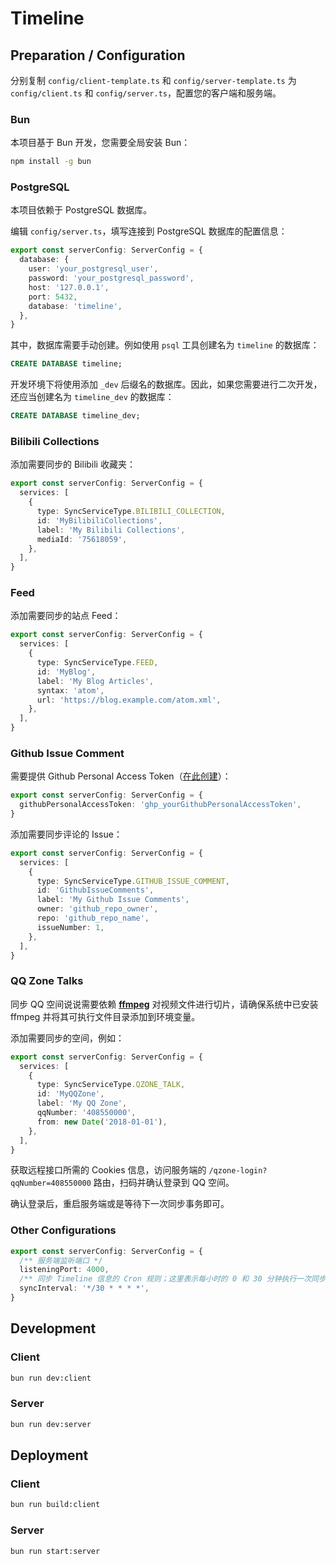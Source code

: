 # Timeline

## Preparation / Configuration

分别复制 `config/client-template.ts` 和 `config/server-template.ts` 为 `config/client.ts` 和 `config/server.ts`，配置您的客户端和服务端。

### Bun

本项目基于 Bun 开发，您需要全局安装 Bun：

```bash
npm install -g bun
```

### PostgreSQL

本项目依赖于 PostgreSQL 数据库。

编辑 `config/server.ts`，填写连接到 PostgreSQL 数据库的配置信息：

```ts
export const serverConfig: ServerConfig = {
  database: {
    user: 'your_postgresql_user',
    password: 'your_postgresql_password',
    host: '127.0.0.1',
    port: 5432,
    database: 'timeline',
  },
}
```

其中，数据库需要手动创建。例如使用 `psql` 工具创建名为 `timeline` 的数据库：

```sql
CREATE DATABASE timeline;
```

开发环境下将使用添加 `_dev` 后缀名的数据库。因此，如果您需要进行二次开发，还应当创建名为 `timeline_dev` 的数据库：

```sql
CREATE DATABASE timeline_dev;
```

### Bilibili Collections

添加需要同步的 Bilibili 收藏夹：

```ts
export const serverConfig: ServerConfig = {
  services: [
    {
      type: SyncServiceType.BILIBILI_COLLECTION,
      id: 'MyBilibiliCollections',
      label: 'My Bilibili Collections',
      mediaId: '75618059',
    },
  ],
}
```

### Feed

添加需要同步的站点 Feed：

```ts
export const serverConfig: ServerConfig = {
  services: [
    {
      type: SyncServiceType.FEED,
      id: 'MyBlog',
      label: 'My Blog Articles',
      syntax: 'atom',
      url: 'https://blog.example.com/atom.xml',
    },
  ],
}
```

### Github Issue Comment

需要提供 Github Personal Access Token（[在此创建](https://github.com/settings/tokens/new?scopes=repo)）：

```ts
export const serverConfig: ServerConfig = {
  githubPersonalAccessToken: 'ghp_yourGithubPersonalAccessToken',
}
```

添加需要同步评论的 Issue：

```ts
export const serverConfig: ServerConfig = {
  services: [
    {
      type: SyncServiceType.GITHUB_ISSUE_COMMENT,
      id: 'GithubIssueComments',
      label: 'My Github Issue Comments',
      owner: 'github_repo_owner',
      repo: 'github_repo_name',
      issueNumber: 1,
    },
  ],
}
```

### QQ Zone Talks

同步 QQ 空间说说需要依赖 **[ffmpeg](https://www.ffmpeg.org/)** 对视频文件进行切片，请确保系统中已安装 ffmpeg 并将其可执行文件目录添加到环境变量。

添加需要同步的空间，例如：

```ts
export const serverConfig: ServerConfig = {
  services: [
    {
      type: SyncServiceType.QZONE_TALK,
      id: 'MyQQZone',
      label: 'My QQ Zone',
      qqNumber: '408550000',
      from: new Date('2018-01-01'),
    },
  ],
}
```

获取远程接口所需的 Cookies 信息，访问服务端的 `/qzone-login?qqNumber=408550000` 路由，扫码并确认登录到 QQ 空间。

确认登录后，重启服务端或是等待下一次同步事务即可。

### Other Configurations

```ts
export const serverConfig: ServerConfig = {
  /** 服务端监听端口 */
  listeningPort: 4000,
  /** 同步 Timeline 信息的 Cron 规则；这里表示每小时的 0 和 30 分钟执行一次同步操作 */
  syncInterval: '*/30 * * * *',
}
```

## Development

### Client

```bash
bun run dev:client
```

### Server

```bash
bun run dev:server
```

## Deployment

### Client

```bash
bun run build:client
```

### Server

```bash
bun run start:server
```
